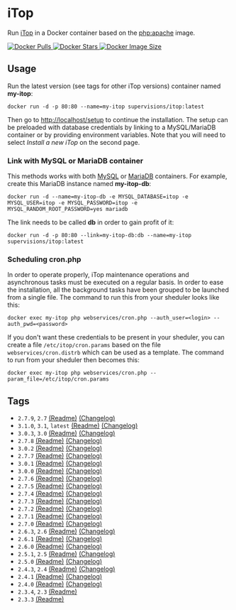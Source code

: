 # iTop

Run [iTop](https://www.itophub.io) in a Docker container based on the [php:apache](https://hub.docker.com/_/php/) image.

[![Docker Pulls](https://img.shields.io/docker/pulls/supervisions/itop) ![Docker Stars](https://img.shields.io/docker/stars/supervisions/itop) ![Docker Image Size](https://img.shields.io/docker/image-size/supervisions/itop/latest)](https://hub.docker.com/r/supervisions/itop)

## Usage

Run the latest version (see tags for other iTop versions) container named **my-itop**:

```shell
docker run -d -p 80:80 --name=my-itop supervisions/itop:latest
```

Then go to [http://localhost/setup](http://localhost/setup) to continue the installation.
The setup can be preloaded with database credentials by linking to a MySQL/MariaDB container or by providing environment variables.
Note that you will need to select _Install a new iTop_ on the second page.

### Link with MySQL or MariaDB container

This methods works with both [MySQL](https://hub.docker.com/_/mysql/) or [MariaDB](https://hub.docker.com/_/mariadb/) containers.
For example, create this MariaDB instance named **my-itop-db**:

```shell
docker run -d --name=my-itop-db -e MYSQL_DATABASE=itop -e MYSQL_USER=itop -e MYSQL_PASSWORD=itop -e MYSQL_RANDOM_ROOT_PASSWORD=yes mariadb
```

The link needs to be called **db** in order to gain profit of it:

```shell
docker run -d -p 80:80 --link=my-itop-db:db --name=my-itop supervisions/itop:latest
```

### Scheduling cron.php

In order to operate properly, iTop maintenance operations and asynchronous tasks must be executed on a regular basis.
In order to ease the installation, all the background tasks have been grouped to be launched from a single file.
The command to run this from your sheduler looks like this:

```shell
docker exec my-itop php webservices/cron.php --auth_user=<login> --auth_pwd=<password>
```

If you don't want these credentials to be present in your sheduler, you can create a file `/etc/itop/cron.params` based on the file `webservices/cron.distrb` which can be used as a template.
The command to run from your sheduler then becomes this:

```shell
docker exec my-itop php webservices/cron.php --param_file=/etc/itop/cron.params
```

## Tags

* `2.7.9`, `2.7`
[(Readme)](https://github.com/Combodo/iTop/blob/2.7.9/README.md)
[(Changelog)](https://www.itophub.io/wiki/page?id=2_7_0:release:change_log#section279)
* `3.1.0`, `3.1`, `latest`
[(Readme)](https://github.com/Combodo/iTop/blob/3.1.0-2/README.md)
[(Changelog)](https://www.itophub.io/wiki/page?id=latest:release:change_log#section310)
* `3.0.3`, `3.0`
[(Readme)](https://github.com/Combodo/iTop/blob/3.0.3/README.md)
[(Changelog)](https://www.itophub.io/wiki/page?id=3_0_0:release:change_log#section303)
* `2.7.8`
[(Readme)](https://github.com/Combodo/iTop/blob/2.7.8/README.md)
[(Changelog)](https://www.itophub.io/wiki/page?id=2_7_0:release:change_log#section278)
* `3.0.2`
[(Readme)](https://github.com/Combodo/iTop/blob/3.0.2-1/README.md)
[(Changelog)](https://www.itophub.io/wiki/page?id=3_0_0:release:change_log#section302)
* `2.7.7`
[(Readme)](https://github.com/Combodo/iTop/blob/2.7.7/README.md)
[(Changelog)](https://www.itophub.io/wiki/page?id=2_7_0:release:change_log#section277)
* `3.0.1`
[(Readme)](https://github.com/Combodo/iTop/blob/3.0.1/README.md)
[(Changelog)](https://www.itophub.io/wiki/page?id=3_0_0:release:change_log#section301)
* `3.0.0`
[(Readme)](https://github.com/Combodo/iTop/blob/3.0.0/README.md)
[(Changelog)](https://www.itophub.io/wiki/page?id=3_0_0:release:change_log#section300)
* `2.7.6`
[(Readme)](https://github.com/Combodo/iTop/blob/2.7.6/README.md)
[(Changelog)](https://www.itophub.io/wiki/page?id=2_7_0:release:change_log#section276)
* `2.7.5`
[(Readme)](https://github.com/Combodo/iTop/blob/2.7.5-1/README.md)
[(Changelog)](https://www.itophub.io/wiki/page?id=2_7_0:release:change_log#section275)
* `2.7.4`
[(Readme)](https://github.com/Combodo/iTop/blob/2.7.4/README.md)
[(Changelog)](https://www.itophub.io/wiki/page?id=2_7_0:release:change_log#section274)
* `2.7.3`
[(Readme)](https://github.com/Combodo/iTop/blob/2.7.3/README.md)
[(Changelog)](https://www.itophub.io/wiki/page?id=2_7_0:release:change_log#section273)
* `2.7.2`
[(Readme)](https://github.com/Combodo/iTop/blob/2.7.2-1/README.md)
[(Changelog)](https://www.itophub.io/wiki/page?id=2_7_0:release:change_log#section272)
* `2.7.1`
[(Readme)](https://github.com/Combodo/iTop/blob/2.7.1/README.md)
[(Changelog)](https://www.itophub.io/wiki/page?id=2_7_0:release:change_log#section271)
* `2.7.0`
[(Readme)](https://github.com/Combodo/iTop/blob/2.7.0-2/README.md)
[(Changelog)](https://www.itophub.io/wiki/page?id=2_7_0:release:change_log#section270)
* `2.6.3`, `2.6`
[(Readme)](https://github.com/Combodo/iTop/blob/2.6.3/README.md)
[(Changelog)](https://www.itophub.io/wiki/page?id=2_6_0:release:change_log#section263)
* `2.6.1`
[(Readme)](https://github.com/Combodo/iTop/blob/2.6.1/README.md)
[(Changelog)](https://www.itophub.io/wiki/page?id=2_6_0:release:change_log#section261)
* `2.6.0`
[(Readme)](https://github.com/Combodo/iTop/blob/2.6.0/README.md)
[(Changelog)](https://www.itophub.io/wiki/page?id=2_6_0:release:change_log#section260)
* `2.5.1`, `2.5`
[(Readme)](https://github.com/Combodo/iTop/blob/2.5.1/readme.txt)
[(Changelog)](https://www.itophub.io/wiki/page?id=2_5_0:release:change_log#section251)
* `2.5.0`
[(Readme)](https://github.com/Combodo/iTop/blob/2.5.0/readme.txt)
[(Changelog)](https://www.itophub.io/wiki/page?id=2_5_0:release:change_log#section250)
* `2.4.3`, `2.4`
[(Readme)](https://github.com/Combodo/iTop/blob/2.4.3/readme.txt)
[(Changelog)](https://www.itophub.io/wiki/page?id=2_4_0:release:change_log#section243)
* `2.4.1`
[(Readme)](https://github.com/Combodo/iTop/blob/2.4.1/readme.txt)
[(Changelog)](https://www.itophub.io/wiki/page?id=2_4_0:release:change_log#section241)
* `2.4.0`
[(Readme)](https://github.com/Combodo/iTop/blob/2.4.0/readme.txt)
[(Changelog)](https://www.itophub.io/wiki/page?id=2_4_0:release:change_log#section240)
* `2.3.4`, `2.3` [(Readme)](https://github.com/Combodo/iTop/blob/2.3.4/readme.txt)
* `2.3.3` [(Readme)](https://github.com/Combodo/iTop/blob/2.3.3/readme.txt)
